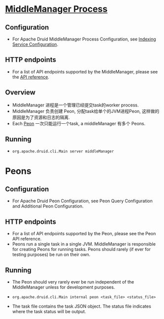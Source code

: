 # [MiddleManager Process](https://druid.apache.org/docs/latest/design/middlemanager.html)

## Configuration
 - For Apache Druid MiddleManager Process Configuration, see [Indexing Service Configuration](https://druid.apache.org/docs/latest/configuration/index.html#middlemanager-and-peons).
## HTTP endpoints
 - For a list of API endpoints supported by the MiddleManager, please see the [API reference](https://druid.apache.org/docs/latest/operations/api-reference.html#middlemanager).
## Overview
 - MiddleManager 进程是一个管理已经提交task的worker process.
 - MiddleManager 负责创建 Peon, 分配task给单个的JVM进程Peon, 这样做的原因是为了资源和日志的隔离.
 - Each [Peon](https://druid.apache.org/docs/latest/design/peons.html) 一次只能运行一个task, a middleManager 有多个 Peons.
## Running
 - ```text
   org.apache.druid.cli.Main server middleManager
   ```

 # Peons
 ## Configuration
  - For Apache Druid Peon Configuration, see Peon Query Configuration and Additional Peon Configuration.
 
 ## HTTP endpoints
  - For a list of API endpoints supported by the Peon, please see the Peon API reference.
  - Peons run a single task in a single JVM. MiddleManager is responsible for creating Peons for running tasks. Peons should rarely (if ever for testing purposes) be run on their own.
 
 ## Running
 - The Peon should very rarely ever be run independent of the MiddleManager unless for development purposes.
 - ```text
   org.apache.druid.cli.Main internal peon <task_file> <status_file>
   ```
 - The task file contains the task JSON object. The status file indicates where the task status will be output.